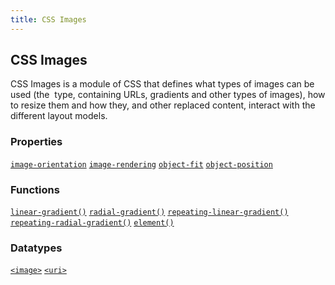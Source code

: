 ```yaml
---
title: CSS Images
---
```

## CSS Images

CSS Images is a module of CSS that defines what types of images can be used (the <image> type, containing URLs, gradients and other types of images), how to resize them and how they, and other replaced content, interact with the different layout models.

### Properties
<a title="The image-orientation CSS property describes how to correct the default orientation of an image." href="/en-US/docs/Web/CSS/image-orientation"><code>image-orientation</code></a>
<a title="The image-rendering CSS property provides a hint to the browser about the algorithm it should use to scale images." href="/en-US/docs/Web/CSS/image-rendering"><code>image-rendering</code></a>
<a title="The object-fit CSS property specifies how a replaced element, such as an <img> or <video>, should be resized to fit its container." href="/en-US/docs/Web/CSS/object-fit"><code>object-fit</code></a>
<a title="The object-position CSS property determines the alignment of the selected element inside its box." href="/en-US/docs/Web/CSS/object-position"><code>object-position</code></a>

### Functions
<a title="The documentation about this has not yet been written; please consider contributing!" href="/en-US/docs/Web/CSS/linear-gradient"><code>linear-gradient()</code></a>
<a title="The documentation about this has not yet been written; please consider contributing!" href="/en-US/docs/Web/CSS/radial-gradient"><code>radial-gradient()</code></a>
<a title="The documentation about this has not yet been written; please consider contributing!" href="/en-US/docs/Web/CSS/repeating-linear-gradient"><code>repeating-linear-gradient()</code></a>
<a title="The documentation about this has not yet been written; please consider contributing!" href="/en-US/docs/Web/CSS/repeating-radial-gradient"><code>repeating-radial-gradient()</code></a>
<a title="The documentation about this has not yet been written; please consider contributing!" href="/en-US/docs/Web/CSS/element"><code>element()</code></a>

### Datatypes
<a title="The <image> CSS data type represents a 2D image. There are two kinds of images: plain images, typically referenced using a URL, and dynamically-generated images, like those generated with <gradient> or element(). Images can be used with numerous CSS properties, such as background-image, border-image, content, list-style-image, and cursor." href="/en-US/docs/Web/CSS/image"><code>&lt;image&gt;</code></a>
<a title="The documentation about this has not yet been written; please consider contributing!" href="/en-US/docs/Web/CSS/uri"><code>&lt;uri&gt;</code></a>





